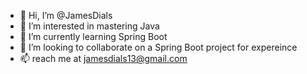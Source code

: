 - 👋 Hi, I’m @JamesDials
- 👀 I’m interested in mastering Java
- 🌱 I’m currently learning Spring Boot
- 💞️ I’m looking to collaborate on a Spring Boot project for expereince
- 📫 reach me at jamesdials13@gmail.com

<!---
JamesDials/JamesDials is a ✨ special ✨ repository because its `README.md` (this file) appears on your GitHub profile.
You can click the Preview link to take a look at your changes.
--->
